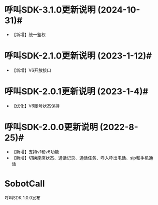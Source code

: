 #  呼叫SDK-3.1.0更新说明 (2024-10-31)#
- 【新增】统一鉴权

#  呼叫SDK-2.1.0更新说明 (2023-1-12)#
- 【新增】V6开放接口

#  呼叫SDK-2.0.1更新说明 (2023-1-4)#
- 【优化】V6账号状态保持


#  呼叫SDK-2.0.0更新说明 (2022-8-25)#
- 【新增】支持v1和v6功能
- 【新增】切换座席状态、通话记录、通话任务、呼入呼出电话、sip和手机通话



# SobotCall
呼叫SDK
1.0.0发布


